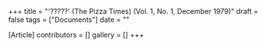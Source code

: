+++
title = "'?????' (The Pizza Times) (Vol. 1, No. 1, December 1979)"
draft = false
tags = ["Documents"]
date = ""

[Article]
contributors = []
gallery = []
+++